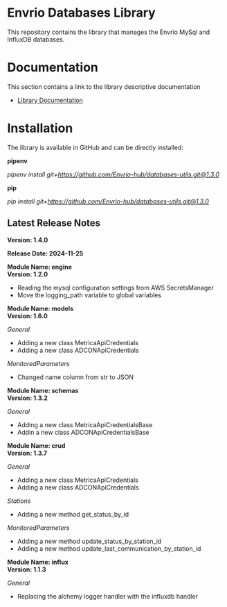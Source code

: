 # Envrio Databases Library

This repository contains the library that manages the Envrio MySql and InfluxDB databases.

# Documentation

This section contains a link to the library descriptive documentation
+ <a href="https://envrio.org/documentation/databases_library/dl_doc.html">Library Documentation</a>

# Installation

The library is available in GitHub and can be directly installed:<br>

**pipenv**

*pipenv install git+https://github.com/Envrio-hub/databases-utils.git@1.3.0*

**pip**

*pip install git+https://github.com/Envrio-hub/databases-utils.git@1.3.0*

## Latest Release Notes

**Version: 1.4.0**

**Release Date: 2024-11-25**

**Module Name: engine**
<br>
**Version: 1.2.0**

+ Reading the mysql configuration settings from AWS SecretsManager
+ Move the logging_path variable to global variables

**Module Name: models**
<br>
**Version: 1.6.0**

*General*
+ Adding a new class MetricaApiCredentials
+ Adding a new class ADCONApiCredentials

*MonitoredParameters*
+ Changed name column from str to JSON

**Module Name: schemas**
<br>
**Version: 1.3.2**

*General*
+ Adding a new class MetricaApiCredentialsBase
+ Addin a new class ADCONApiCredentialsBase


**Module Name: crud**
<br>
**Version: 1.3.7**

*General*
+ Adding a new class MetricaApiCredentials
+ Adding a new class ADCONApiCredentials

*Stations*
+ Adding a new method get_status_by_id

*MonitoredParameters*
+ Adding a new method update_status_by_station_id
+ Adding a new method update_last_communication_by_station_id

**Module Name: influx**
<br>
**Version: 1.1.3**

*General*
+ Replacing the alchemy logger handler with the influxdb handler

